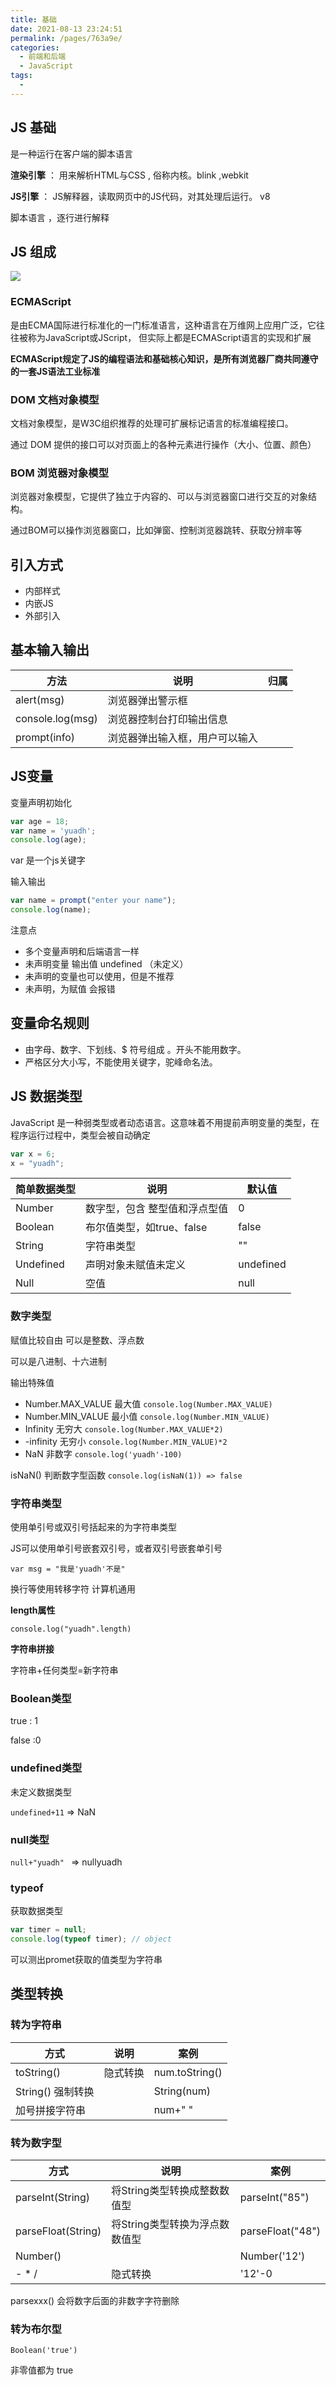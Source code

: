 ```yaml
---
title: 基础
date: 2021-08-13 23:24:51
permalink: /pages/763a9e/
categories:
  - 前端和后端
  - JavaScript
tags:
  - 
---
```




## JS 基础

是一种运行在客户端的脚本语言

**渲染引擎** ： 用来解析HTML与CSS , 俗称内核。blink ,webkit

**JS引擎** ： JS解释器，读取网页中的JS代码，对其处理后运行。 v8

脚本语言 ，逐行进行解释

## JS 组成

![](H:\code-note\docs\.vuepress\public\img\js组成.png)

### ECMAScript

是由ECMA国际进行标准化的一门标准语言，这种语言在万维网上应用广泛，它往往被称为JavaScript或JScript， 但实际上都是ECMAScript语言的实现和扩展

**ECMAScript规定了JS的编程语法和基础核心知识，是所有浏览器厂商共同遵守的一套JS语法工业标准**

### DOM 文档对象模型

文档对象模型，是W3C组织推荐的处理可扩展标记语言的标准编程接口。

通过 DOM 提供的接口可以对页面上的各种元素进行操作（大小、位置、颜色）



### BOM 浏览器对象模型

浏览器对象模型，它提供了独立于内容的、可以与浏览器窗口进行交互的对象结构。

通过BOM可以操作浏览器窗口，比如弹窗、控制浏览器跳转、获取分辨率等



## 引入方式

- 内部样式
- 内嵌JS
- 外部引入



## 基本输入输出

| 方法             | 说明                           | 归属 |
| ---------------- | ------------------------------ | ---- |
| alert(msg)       | 浏览器弹出警示框               |      |
| console.log(msg) | 浏览器控制台打印输出信息       |      |
| prompt(info)     | 浏览器弹出输入框，用户可以输入 |      |

## JS变量

变量声明初始化

```js
var age = 18;
var name = 'yuadh';
console.log(age);
```

var 是一个js关键字

输入输出

```js
var name = prompt("enter your name");
console.log(name);
```

注意点

- 多个变量声明和后端语言一样
- 未声明变量 输出值 undefined  （未定义）
- 未声明的变量也可以使用，但是不推荐
- 未声明，为赋值 会报错

## 变量命名规则

- 由字母、数字、下划线、$ 符号组成 。开头不能用数字。
- 严格区分大小写，不能使用关键字，驼峰命名法。

## JS 数据类型

JavaScript 是一种弱类型或者动态语言。这意味着不用提前声明变量的类型，在程序运行过程中，类型会被自动确定

```js
var x = 6;
x = "yuadh";
```

| 简单数据类型 | 说明                          | 默认值    |
| ------------ | ----------------------------- | --------- |
| Number       | 数字型，包含 整型值和浮点型值 | 0         |
| Boolean      | 布尔值类型，如true、false     | false     |
| String       | 字符串类型                    | ""        |
| Undefined    | 声明对象未赋值未定义          | undefined |
| Null         | 空值                          | null      |

### 数字类型

赋值比较自由 可以是整数、浮点数 

可以是八进制、十六进制

输出特殊值

- Number.MAX_VALUE     最大值 `console.log(Number.MAX_VALUE)`
- Number.MIN_VALUE       最小值 `console.log(Number.MIN_VALUE)`
- Infinity      无穷大  `console.log(Number.MAX_VALUE*2)`
- -infinity      无穷小 `console.log(Number.MIN_VALUE)*2`
- NaN    非数字 `console.log('yuadh'-100)`

isNaN() 判断数字型函数 `console.log(isNaN(1)) => false`

### 字符串类型

使用单引号或双引号括起来的为字符串类型

JS可以使用单引号嵌套双引号，或者双引号嵌套单引号 

`var msg = "我是'yuadh'不是"`

换行等使用转移字符 计算机通用

**length属性**

`console.log("yuadh".length)`

**字符串拼接**

字符串+任何类型=新字符串

### Boolean类型

true : 1

false :0

### undefined类型

未定义数据类型

`undefined+11` => NaN

### null类型

`null+"yuadh" ` => nullyuadh

### typeof 

获取数据类型

```js
var timer = null;
console.log(typeof timer); // object
```

可以测出promet获取的值类型为字符串

## 类型转换

### 转为字符串

| 方式              | 说明     | 案例           |
| ----------------- | -------- | -------------- |
| toString()        | 隐式转换 | num.toString() |
| String() 强制转换 |          | String(num)    |
| 加号拼接字符串    |          | num+" "        |

### 转为数字型

| 方式               | 说明                           | 案例             |
| ------------------ | ------------------------------ | ---------------- |
| parseInt(String)   | 将String类型转换成整数数值型   | parseInt("85")   |
| parseFloat(String) | 将String类型转换为浮点数数值型 | parseFloat("48") |
| Number()           |                                | Number('12')     |
| -  * /             | 隐式转换                       | '12'-0           |

parsexxx() 会将数字后面的非数字字符删除

### 转为布尔型

`Boolean('true')`

非零值都为 true





























